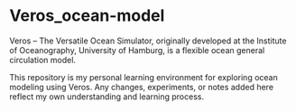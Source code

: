 # Veros_ocean-model

Veros – The Versatile Ocean Simulator, originally developed at the Institute of Oceanography, University of Hamburg, is a flexible ocean general circulation model.

This repository is my personal learning environment for exploring ocean modeling using Veros.
Any changes, experiments, or notes added here reflect my own understanding and learning process.
